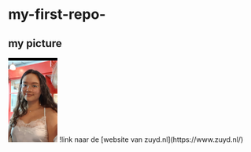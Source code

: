 # my-first-repo-
## my picture
<img src="img/me.jpg" width="100" alt="a picture of me"/>
!link naar de [website van zuyd.nl](https://www.zuyd.nl/)

